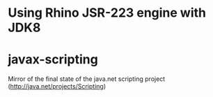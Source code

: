 # Using Rhino JSR-223 engine with JDK8

# javax-scripting
Mirror of the final state of the java.net scripting project (http://java.net/projects/Scripting)
